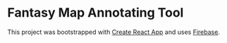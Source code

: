 # Fantasy Map Annotating Tool

This project was bootstrapped with [Create React App](https://github.com/facebook/create-react-app) and uses [Firebase](https://firebase.google.com/).
